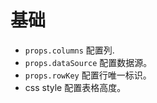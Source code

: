 # 基础

* `props.columns` 配置列.
* `props.dataSource` 配置数据源。
* `props.rowKey` 配置行唯一标识。
* css style 配置表格高度。


<demo vue="basic/Basic.vue"></demo>